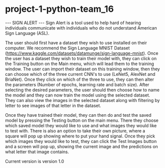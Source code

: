 # project-1-python-team_16

--- SIGN ALERT ---
Sign Alert is a tool used to help hard of hearing individuals communicate with individuals who do not understand American Sign Language (ASL).

The user should first have a dataset they wish to use installed on their computer.
We recommend the Sign Language MNIST Dataset (https://www.kaggle.com/datasets/datamunge/sign-language-mnist).
Once the user has a dataset they wish to train their model with, they can click on the Training button on the Main menu, which will lead them to the training window.
The user can import their dataset on this training window, then they can choose which of the three current CNN's to use (LeNet5, AlexNet and BriaNet). Once they click on which of the three to use, they can then alter the parameters (Number of epochs, learning rate and batch size).
After selecting the desired parameters, the user should then choose how to name the model and they can now train the model using the selected dataset. They can also view the images in the selected dataset along with filtering by letter to see images of that letter in the dataset.

Once they have trained their model, they can then do and test the saved model by pressing the Testing button on the main menu. There they choose which saved model they would like to use and what images they would like to test with. There is also an option to take their own picture, where a square will pop up showing where to put your hand signal.
Once they pick which images they would like to test, they can click the Test Images button and a screen will pop up, showing the current image and the predictions on what letter that image contains.

Current version is version 1.0
